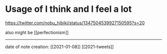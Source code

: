 # Usage of I think and I feel a lot
https://twitter.com/nobu_hibiki/status/1347504539927150595?s=20

also might be [[perfectionism]]

___
date of note creation: [[2021-01-08]]
[[2021-tweets]]

